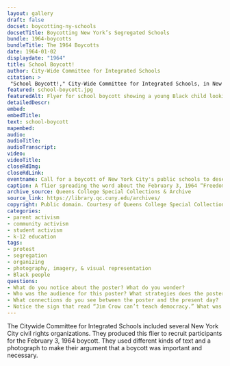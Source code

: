 ```yaml
--- 
layout: gallery
draft: false
docset: boycotting-ny-schools
docsetTitle: Boycotting New York’s Segregated Schools
bundle: 1964-boycotts
bundleTitle: The 1964 Boycotts
date: 1964-01-02
displaydate: "1964"
title: School Boycott!
author: City-Wide Committee for Integrated Schools
citation: >
 "School Boycott!," City-Wide Committee for Integrated Schools, in New York City Civil Rights History Project, Accessed: [Month Day, Year], https://nyccivilrightshistory.org/gallery/school-boycott.
featured: school-boycott.jpg
featuredAlt: Flyer for school boycott showing a young Black child looking through a broken window
detailedDescr: 
embed: 
embedTitle: 
text: school-boycott
mapembed: 
audio: 
audioTitle: 
audioTranscript: 
video: 
videoTitle: 
closeRdImg: 
closeRdLink: 
eventname: Call for a boycott of New York City's public schools to desegregate.
caption: A flier spreading the word about the February 3, 1964 “Freedom Day” school boycott. 
archive_source: Queens College Special Collections & Archive
source_link: https://library.qc.cuny.edu/archives/
copyright: Public domain. Courtesy of Queens College Special Collections and Archive.
categories: 
- parent activism
- community activism
- student activism
- k-12 education
tags: 
- protest
- segregation
- organizing
- photography, imagery, & visual representation
- Black people
questions:
- What do you notice about the poster? What do you wonder?
- Who was the audience for this poster? What strategies does the poster employ to enlist that audience into the demonstration?
- What connections do you see between the poster and the present day? 
- Notice the sign that read “Jim Crow can’t teach democracy.” What was going on in the 1950s that made US citizens more likely to link their civil rights struggles to the idea of democracy?
--- 
```


The Citywide Committee for Integrated Schools included several New York City civil rights organizations. They produced this flier to recruit participants for the February 3, 1964 boycott. They used different kinds of text and a photograph to make their argument that a boycott was important and necessary.
